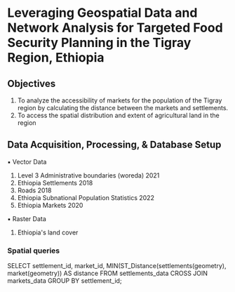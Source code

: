 # Leveraging Geospatial Data and Network Analysis for Targeted Food Security Planning in the Tigray Region, Ethiopia
## Objectives
1.	To analyze the accessibility of markets for the population of the Tigray region by calculating the distance between the markets and settlements.
2.	To access the spatial distribution and extent of agricultural land in the region

## Data Acquisition, Processing, & Database Setup
▪	Vector Data
1.	Level 3 Administrative boundaries (woreda) 2021
2.	Ethiopia Settlements 2018
3.	Roads 2018
4.	Ethiopia Subnational Population Statistics 2022
5.	Ethiopia Markets 2020

▪	Raster Data
1.	Ethiopia's land cover


### Spatial queries

SELECT settlement_id, market_id, MIN(ST_Distance(settlements(geometry), market(geometry)) AS distance
FROM settlements_data
CROSS JOIN markets_data
GROUP BY settlement_id;

